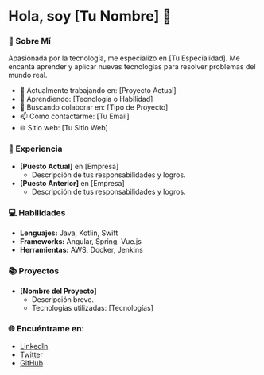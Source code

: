 # Hola, soy [Tu Nombre] 🚀

### 🌟 Sobre Mí

Apasionada por la tecnología, me especializo en [Tu Especialidad]. Me encanta aprender y aplicar nuevas tecnologías para resolver problemas del mundo real.

- 🔭 Actualmente trabajando en: [Proyecto Actual]
- 🌱 Aprendiendo: [Tecnología o Habilidad]
- 👯 Buscando colaborar en: [Tipo de Proyecto]
- 📫 Cómo contactarme: [Tu Email]
- 🌐 Sitio web: [Tu Sitio Web]

### 💼 Experiencia

- **[Puesto Actual]** en [Empresa]
  - Descripción de tus responsabilidades y logros.
- **[Puesto Anterior]** en [Empresa]
  - Descripción de tus responsabilidades y logros.

### 💻 Habilidades

- **Lenguajes:** Java, Kotlin, Swift
- **Frameworks:** Angular, Spring, Vue.js
- **Herramientas:** AWS, Docker, Jenkins

### 📚 Proyectos

- **[Nombre del Proyecto]**
  - Descripción breve.
  - Tecnologías utilizadas: [Tecnologías]

### 🌐 Encuéntrame en:

- [LinkedIn](https://linkedin.com/in/tu-usuario)
- [Twitter](https://twitter.com/tu-usuario)
- [GitHub](https://github.com/tu-usuario)
